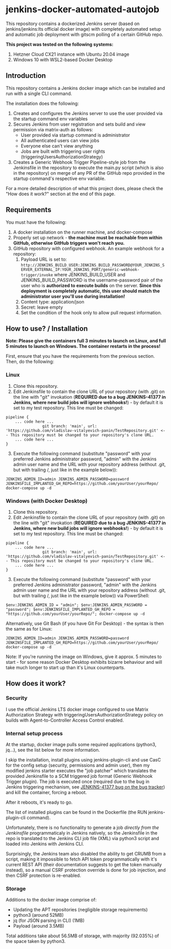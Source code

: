 # jenkins-docker-automated-autojob
This repository contains a dockerized Jenkins server (based on jenkins/jenkins:lts official docker image) with completely automated setup and automatic job deployment with gitscm polling of a certain GitHub repo.

**This project was tested on the following systems:**
   1) Hetzner Cloud CX21 instance with Ubuntu 20.04 image
   2) Windows 10 with WSL2-based Docker Desktop



## Introduction

This repository contains a Jenkins docker image which can be installed and run with a single CLI command.

The installation does the following:
   1) Creates and configures the Jenkins server to use the user provided via the startup command env variables
   2) Secures Jenkins from user registration and sets build and view permission via matrix-auth as follows:
       * User provided via startup command is administrator
       * All authenticated users can view jobs
       * Everyone else can't view anything
       * Jobs are built with triggering user rights (triggeringUsersAuthorizationStrategy)
   3) Creates a Generic Webhook Trigger Pipeline-style job from the Jenkinsfile in the repository to execute the main.py script (which is also in the repository) on merge of any PR of the GitHub repo provided in the startup command's respective env variable.

For a more detailed description of what this project does, please check the "How does it work?" section at the end of this page.


## Requirements

You must have the following:
1. A docker installation on the runner machine, and docker-compose
2. Properly set up network - **the machine must be reachable from within GitHub, otherwise GitHub triggers won't reach you.**
3. GitHub repository with configured webhook.
      An example webhook for a repository:
      1. Payload URL is set to:
	    ```http://JENKINS_BUILD_USER:JENKINS_BUILD_PASSWORD@YOUR_JENKINS_SERVER_EXTERNAL_IP:YOUR_JENKINS_PORT/generic-webhook-trigger/invoke```
	 where JENKINS_BUILD_USER and JENKINS_BUILD_PASSWORD is the username-password pair of the user who is **authorized to execute builds** on the server. **Since this deployment is completely automatic, this user should match the administrator user you'll use during installation!**
      2. Content type: application/json
      3. Secret: leave empty
      4. Set the condition of the hook only to allow pull request information.






## How to use? / Installation

**Note: Please give the containers full 3 minutes to launch on Linux, and full 5 minutes to launch on Windows. The container restarts in the process!**

First, ensure that you have the requirements from the previous section.
Then, do the following:

### Linux
1. Clone this repository.
2. Edit Jenkinsfile to contain the clone URL of your repository (with .git) on the line with "git" invokation (**REQUIRED due to a bug JENKINS-41377 in Jenkins, where new build jobs will ignore webhooks!**)  - by default it is set to my test repository. This line must be changed:
```
pipeline {
    ... code here ...
                git branch: 'main', url: 'https://github.com/vladislav-vitalyevich-panin/TestRepository.git' <-- This repository must be changed to your repository's clone URL.
    ... code here ...
}

```
3. Execute the following command (substitute "password" with your preferred Jenkins administrator password, "admin" with the Jenkins admin user name and the URL with your repository address (without .git, but with trailing /, just like in the example below)):
```
JENKINS_ADMIN_ID=admin JENKINS_ADMIN_PASSWORD=password JENKINSFILE_IMPLANTED_GH_REPO=https://github.com/yourUser/yourRepo/ docker-compose up -d
```

### Windows (with Docker Desktop)
1. Clone this repository.
2. Edit Jenkinsfile to contain the clone URL of your repository (with .git) on the line with "git" invokation (**REQUIRED due to a bug JENKINS-41377 in Jenkins, where new build jobs will ignore webhooks!**)  - by default it is set to my test repository. This line must be changed:
```
pipeline {
    ... code here ...
                git branch: 'main', url: 'https://github.com/vladislav-vitalyevich-panin/TestRepository.git' <-- This repository must be changed to your repository's clone URL.
    ... code here ...
}

```

3. Execute the following command (substitute "password" with your preferred Jenkins administrator password, "admin" with the Jenkins admin user name and the URL with your repository address (without .git, but with trailing /, just like in the example below)) via PowerShell:
```
$env:JENKINS_ADMIN_ID = "admin"; $env:JENKINS_ADMIN_PASSWORD = "password"; $env:JENKINSFILE_IMPLANTED_GH_REPO = "https://github.com/yourUser/yourRepo/"; docker-compose up -d
```
Alternatively, use Git Bash (if you have Git For Desktop) - the syntax is then the same as for Linux:
```
JENKINS_ADMIN_ID=admin JENKINS_ADMIN_PASSWORD=password JENKINSFILE_IMPLANTED_GH_REPO=https://github.com/yourUser/yourRepo/ docker-compose up -d
```

Note: If you're running the image on Windows, give it approx. 5 minutes to start - for some reason Docker Desktop exhibits bizarre behaviour and will take much longer to start up than it's Linux counterparts.






## How does it work?

### Security
I use the official Jenkins LTS docker image configured to use Matrix Authorization Strategy with triggeringUsersAuthorizationStrategy policy on builds with Agent-to-Controller Access Control enabled.

### Internal setup process
At the startup, docker image pulls some required applications (python3, jq...), see the list below for more information.

I skip the installation, install plugins using jenkins-plugin-cli and use CasC for the config setup (security, permissions and admin user), then my modified jenkins starter executes the "job patcher" which translates the provided Jenkinsfile to a SCM triggered job format (Generic Webhook Trigger plugin). The job is executed once (required due to the bug in Jenkins triggering mechanism, see [JENKINS-41377 bug on the bug tracker](https://issues.jenkins.io/browse/JENKINS-41377)) and kill the container, forcing a reboot. 

After it reboots, it's ready to go.

The list of installed plugins can be found in the Dockerfile (the RUN jenkins-plugin-cli command).

Unfortunately, there is no functionality to generate a job *directly from the Jenkinsfile* programmaticaly in Jenkins natively, so the Jenkinsfile in the repo is translated to the Jenkins CLI job file (XML) via python3 script and loaded into Jenkins with Jenkins CLI.

Surprisingly, the Jenkins team also disabled the ability to get CRUMB from a script, making it impossible to fetch API token programmatically with it's current REST API (their documentation suggests to get the token manually instead), so a manual CSRF protection override is done for job injection, and then CSRF protection is re-enabled.

### Storage
Additions to the docker image comprise of:
   * Updating the APT repositories (negligible storage requirements)
   * python3 (around 52MB)
   * jq (for JSON parsing in CLI) (1MB)
   * Payload (around 3.5MB)
   
   Total additions take about 56.5MB of storage, with majority (92.035%) of the space taken by python3.
